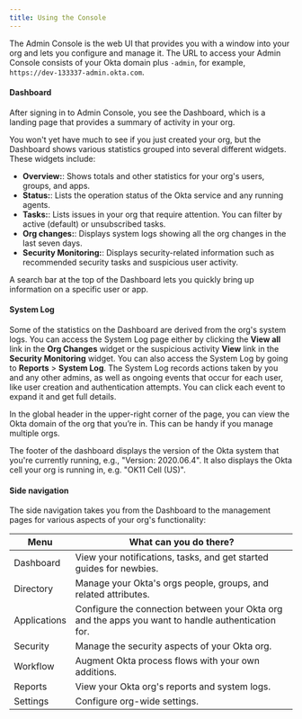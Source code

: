 ```yaml
---
title: Using the Console
---
```


The Admin Console is the web UI that provides you with a window into your org and lets you configure and manage it. The URL to access your Admin Console consists of your Okta domain plus `-admin`, for example, `https://dev-133337-admin.okta.com`.

#### Dashboard

After signing in to Admin Console, you see the Dashboard, which is a landing page that provides a summary of activity in your org.

You won't yet have much to see if you just created your org, but the Dashboard shows various statistics grouped into several different widgets. These widgets include:

- **Overview:**: Shows totals and other statistics for your org's users, groups, and apps.
- **Status:**: Lists the operation status of the Okta service and any running agents.
- **Tasks:**: Lists issues in your org that require attention. You can filter by active (default) or unsubscribed tasks.
- **Org changes:**: Displays system logs showing all the org changes in the last seven days.
- **Security Monitoring:**: Displays security-related information such as recommended security tasks and suspicious user activity.

A search bar at the top of the Dashboard lets you quickly bring up information on a specific user or app.

#### System Log

Some of the statistics on the Dashboard are derived from the org's system logs. You can access the System Log page either by clicking the  **View all** link in the **Org Changes** widget or the suspicious activity **View** link in the **Security Monitoring** widget. You can also access the System Log by going to **Reports** > **System Log**. The System Log records actions taken by you and any other admins, as well as ongoing events that occur for each user, like user creation and authentication attempts. You can click each event to expand it and get full details.

In the global header in the upper-right corner of the page, you can view the Okta domain of the org that you’re in. This can be handy if you manage multiple orgs.

The footer of the dashboard displays the version of the Okta system that you're currently running, e.g., "Version: 2020.06.4". It also displays the Okta cell your org is running in, e.g. "OK11 Cell (US)".

#### Side navigation

The side navigation takes you from the Dashboard to the management pages for various aspects of your org's functionality:

| Menu          | What can you do there?                                                                             |
|---------------|----------------------------------------------------------------------------------------------------|
| Dashboard     | View your notifications, tasks, and get started guides for newbies.                                |
| Directory     | Manage your Okta's orgs people, groups, and related attributes.                                    |
| Applications  | Configure the connection between your Okta org and the apps you want to handle authentication for. |
| Security      | Manage the security aspects of your Okta org.                                                      |
| Workflow      | Augment Okta process flows with your own additions.                                                |
| Reports       | View your Okta org's reports and system logs.                                                      |
| Settings      | Configure org-wide settings.                                                                       |

<NextSectionLink/>
